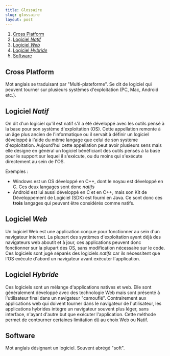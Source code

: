 ```yaml
---
title: Glossaire
slug: glossaire
layout: post
---
```


1. [Cross Platform](#cross-platform)
1. [Logiciel *Natif*](#logiciel-natif)
1. [Logiciel *Web*](#logiciel-web)
1. [Logiciel *Hybride*](#logiciel-hybride)
1. [Software](#software)

## Cross Platform

Mot anglais se traduisant par "Multi-plateforme". Se dit de logiciel qui peuvent tourner sur plusieurs systèmes d'exploitation (PC, Mac, Android etc.).

## Logiciel *Natif*

On dit d'un logiciel qu'il est natif s'il a été développé avec les outils pensé à la base pour son système d'exploitation (OS).
Cette appellation remonte à un âge plus ancien de l'informatique ou il servait à définir un logiciel développé à l'aide du même langage que celui de son système d'exploitation.
Aujourd'hui cette appellation peut avoir plusieurs sens mais elle désigne en général un logiciel bénéficiant des outils pensés à la base pour le support sur lequel il s'exécute, ou du moins qui s'exécute directement au sein de l'OS.

Exemples :

- Windows est un OS développé en C++, dont le noyau est développé en C. Ces deux langages sont donc *natifs*
- Android est lui aussi développé en C et en C++, mais son Kit de Développement de Logiciel (SDK) est fourni en Java. Ce sont donc ces **trois** langages qui peuvent être considérés comme natifs.

## Logiciel *Web*

Un logiciel Web est une application conçue pour fonctionner au sein d'un navigateur internet.
La plupart des systèmes d'exploitation ayant déjà des navigateurs web aboutit et à jour, ces applications peuvent donc fonctionner sur la plupart des OS, sans modification nécessaire sur le code.
Ces logiciels sont jugé séparés des logiciels *natifs* car ils nécessitent que l'OS exécute d'abord un navigateur avant exécuter l'application.

## Logiciel *Hybride*

Ces logiciels sont un mélange d'applications natives et web. Elle sont généralement développé avec des technologie Web mais sont présenté à l'utilisateur final dans un navigateur "camouflé".
Contrairement aux applications web qui doivent tourner dans le navigateur de l'utilisateur, les applications hybrides intègre un navigateur souvent plus léger, sans interface, n'ayant d'autre but que exécuter l'application.
Cette méthode permet de contourner certaines limitation dû au choix Web ou Natif.

## Software

Mot anglais désignant un logiciel. Souvent abrégé "soft".
